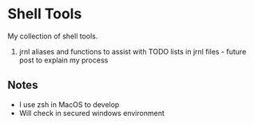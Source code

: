 # Shell Tools

My collection of shell tools.
1. jrnl aliases and functions to assist with TODO lists in jrnl files - future post to explain my process

## Notes
- I use zsh in MacOS to develop
- Will check in secured windows environment